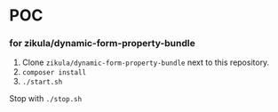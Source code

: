# POC
### for zikula/dynamic-form-property-bundle

1. Clone `zikula/dynamic-form-property-bundle` next to this repository.
2. `composer install`
3. `./start.sh`

Stop with `./stop.sh`